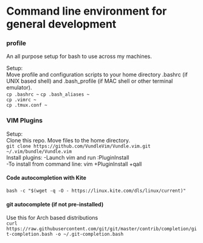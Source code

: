 # Command line environment for general development

### profile
An all purpose setup for bash to use across my machines.  

Setup:  
Move profile and configuration scripts to your home directory .bashrc (if UNIX based shell) and .bash_profile (if MAC shell or other terminal emulator).  
`cp .bashrc ~` 
`cp .bash_aliases ~`  
`cp .vimrc ~`  
`cp .tmux.conf ~`  

### VIM Plugins
Setup:  
 Clone this repo. Move files to the home directory.  
 ` git clone https://github.com/VundleVim/Vundle.vim.git ~/.vim/bundle/Vundle.vim  `   
 Install plugins: -Launch vim and run :PluginInstall  
                  -To install from command line: vim +PluginInstall +qall  

#### Code autocompletion with Kite
` bash -c "$(wget -q -O - https://linux.kite.com/dls/linux/current)" `   

#### git autocomplete (if not pre-installed)
Use this for Arch based distributions  
`curl https://raw.githubusercontent.com/git/git/master/contrib/completion/git-completion.bash -o ~/.git-completion.bash`
